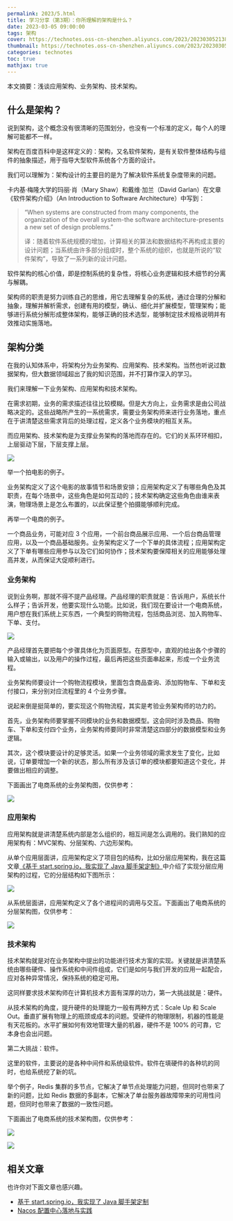 ```yaml
---
permalink: 2023/5.html
title: 学习分享（第3期）：你所理解的架构是什么？
date: 2023-03-05 09:00:00
tags: 架构
cover: https://technotes.oss-cn-shenzhen.aliyuncs.com/2023/202303052138077.png
thumbnail: https://technotes.oss-cn-shenzhen.aliyuncs.com/2023/202303052138077.png
categories: technotes
toc: true
mathjax: true
---
```


本文摘要：浅谈应用架构、业务架构、技术架构。
<!-- more -->
## 什么是架构？

说到架构，这个概念没有很清晰的范围划分，也没有一个标准的定义，每个人的理解可能都不一样。

架构在百度百科中是这样定义的：架构，又名软件架构，是有关软件整体结构与组件的抽象描述，用于指导大型软件系统各个方面的设计。

我们可以理解为：架构设计的主要目的是为了解决软件系统复杂度带来的问题。

卡内基·梅隆大学的玛丽·肖（Mary Shaw）和戴维·加兰（David Garlan）在文章《软件架构介绍》（An Introduction to Software Architecture）中写到：

> “When systems are constructed from many components, the organization of the overall system-the software architecture-presents a new set of design problems.”
>
> 译：随着软件系统规模的增加，计算相关的算法和数据结构不再构成主要的设计问题；当系统由许多部分组成时，整个系统的组织，也就是所说的“软件架构”，导致了一系列新的设计问题。

软件架构的核心价值，即是控制系统的复杂性，将核心业务逻辑和技术细节的分离与解耦。

架构师的职责是努力训练自己的思维，用它去理解复杂的系统，通过合理的分解和抽象，理解并解析需求，创建有用的模型，确认、细化并扩展模型，管理架构；能够进行系统分解形成整体架构，能够正确的技术选型，能够制定技术规格说明并有效推动实施落地。

## 架构分类

在我的认知体系中，将架构分为业务架构、应用架构、技术架构。当然也听说过数据架构，但大数据领域超出了我的知识范围，并不打算作深入的学习。

我们来理解一下业务架构、应用架构和技术架构。

在需求初期，业务的需求描述往往比较模糊。但是大方向上，业务需求是由公司战略决定的。这些战略所产生的一系统需求，需要业务架构师来进行业务落地，重点在于讲清楚这些需求背后的处理过程，定义各个业务模块的相互关系。

而应用架构、技术架构是为支撑业务架构的落地而存在的。它们的关系环环相扣，上层驱动下层，下层支撑上层。

![](https://technotes.oss-cn-shenzhen.aliyuncs.com/2023/image-20230303151254341.png)

举一个拍电影的例子。

业务架构定义了这个电影的故事情节和场景安排；应用架构定义了有哪些角色及其职责，在每个场景中，这些角色是如何互动的；技术架构确定这些角色由谁来表演，物理场景上是怎么布置的，以此保证整个拍摄能够顺利完成。

再举一个电商的例子。

一个商品业务，可能对应 3 个应用，一个前台商品展示应用、一个后台商品管理应用，以及一个商品基础服务。业务架构定义了一个下单的具体流程；应用架构定义了下单有哪些应用参与以及它们如何协作；技术架构要保障相关的应用能够处理高并发，从而保证大促顺利进行。

### 业务架构

说到业务啊，那就不得不提产品经理。产品经理的职责就是：告诉用户，系统长什么样子；告诉开发，他要实现什么功能。比如说，我们现在要设计一个电商系统，用户想在我们系统上买东西，一个典型的购物流程，包括商品浏览、加入购物车、下单、支付。

![](https://technotes.oss-cn-shenzhen.aliyuncs.com/2023/image-20230303152247907.png)

产品经理首先要把每个步骤具体化为页面原型。在原型中，直观的给出各个步骤的输入或输出，以及用户的操作过程，最后再把这些页面串起来，形成一个业务流程。

业务架构师要设计一个购物流程模块，里面包含商品查询、添加购物车、下单和支付接口，来分别对应流程里的 4 个业务步骤。

说起来倒是挺简单的，要实现这个购物流程，其实是考验业务架构师的功力的。

首先，业务架构师要掌握不同模块的业务和数据模型。这会同时涉及商品、购物车、下单和支付四个业务，业务架构师要同时非常清楚这四部分的数据模型和业务逻辑。

其次，这个模块要设计的足够灵活。如果一个业务领域的需求发生了变化，比如说，订单要增加一个新的状态，那么所有涉及该订单的模块都要知道这个变化，并要做出相应的调整。

下面画出了电商系统的业务架构图，仅供参考：

![](https://technotes.oss-cn-shenzhen.aliyuncs.com/2023/202303052110427.png)

### 应用架构

应用架构就是讲清楚系统内部是怎么组织的，相互间是怎么调用的。我们熟知的应用架构有：MVC架构、分层架构、六边形架构。

从单个应用层面讲，应用架构定义了项目包的结构，比如分层应用架构，我在这篇文章[《基于 start.spring.io，我实现了 Java 脚手架定制》](https://mp.weixin.qq.com/s/_wu-zDhk5-hP6KR80JA_tg)中介绍了实现分层应用架构的过程，它的分层结构如下图所示：

![](https://technotes.oss-cn-shenzhen.aliyuncs.com/2022/image-20221025165801144.png)

从系统层面讲，应用架构定义了各个进程间的调用与交互。下面画出了电商系统的分层架构图，仅供参考：

![](https://technotes.oss-cn-shenzhen.aliyuncs.com/2023/202303052108180.png)

### 技术架构

技术架构就是对在业务架构中提出的功能进行技术方案的实现。关键就是讲清楚系统由哪些硬件、操作系统和中间件组成，它们是如何与我们开发的应用一起配合，应对各种异常情况，保持系统的稳定可用。

这同样要求技术架构师在计算机技术方面有深厚的功力，第一大挑战就是：硬件。

从技术架构的角度，提升硬件的处理能力一般有两种方式：Scale Up 和 Scale Out。垂直扩展有物理上的瓶颈或成本的问题。受硬件的物理限制，机器的性能是有天花板的。水平扩展如何有效地管理大量的机器，硬件不是 100% 的可靠，它本身也会出问题。

第二大挑战：软件。

这里的软件，主要说的是各种中间件和系统级软件。软件在填硬件的各种坑的同时，也给系统挖了新的坑。

举个例子，Redis 集群的多节点，它解决了单节点处理能力问题，但同时也带来了新的问题，比如 Redis 数据的多副本，它解决了单台服务器故障带来的可用性问题，但同时也带来了数据的一致性问题。

下面画出了电商系统的技术架构图，仅供参考：

![](https://technotes.oss-cn-shenzhen.aliyuncs.com/2023/202303052109866.png)

![](https://technotes.oss-cn-shenzhen.aliyuncs.com/2023/202303052135542.gif)

## 相关文章

也许你对下面文章也感兴趣。

- [基于 start.spring.io，我实现了 Java 脚手架定制](https://mp.weixin.qq.com/s/_wu-zDhk5-hP6KR80JA_tg)
- [Nacos 配置中心落地与实践](https://mp.weixin.qq.com/s/PMmnCRBYm-DGjRf0PFzdNw)
